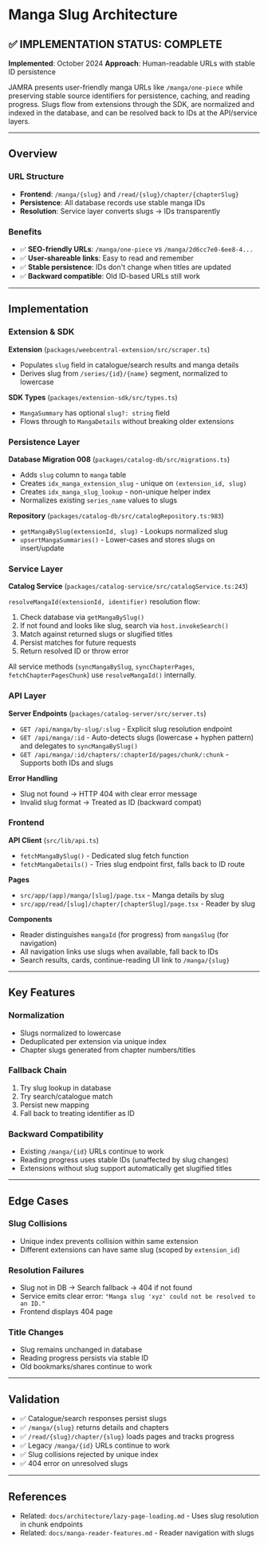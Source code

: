 # Manga Slug Architecture

## ✅ IMPLEMENTATION STATUS: **COMPLETE**

**Implemented**: October 2024
**Approach**: Human-readable URLs with stable ID persistence

JAMRA presents user-friendly manga URLs like `/manga/one-piece` while preserving stable source identifiers for persistence, caching, and reading progress. Slugs flow from extensions through the SDK, are normalized and indexed in the database, and can be resolved back to IDs at the API/service layers.

---

## Overview

### URL Structure

- **Frontend**: `/manga/{slug}` and `/read/{slug}/chapter/{chapterSlug}`
- **Persistence**: All database records use stable manga IDs
- **Resolution**: Service layer converts slugs → IDs transparently

### Benefits

- ✅ **SEO-friendly URLs**: `/manga/one-piece` vs `/manga/2d6cc7e0-6ee8-4...`
- ✅ **User-shareable links**: Easy to read and remember
- ✅ **Stable persistence**: IDs don't change when titles are updated
- ✅ **Backward compatible**: Old ID-based URLs still work

---

## Implementation

### Extension & SDK

**Extension** (`packages/weebcentral-extension/src/scraper.ts`)
- Populates `slug` field in catalogue/search results and manga details
- Derives slug from `/series/{id}/{name}` segment, normalized to lowercase

**SDK Types** (`packages/extension-sdk/src/types.ts`)
- `MangaSummary` has optional `slug?: string` field
- Flows through to `MangaDetails` without breaking older extensions

### Persistence Layer

**Database Migration 008** (`packages/catalog-db/src/migrations.ts`)
- Adds `slug` column to `manga` table
- Creates `idx_manga_extension_slug` - unique on `(extension_id, slug)`
- Creates `idx_manga_slug_lookup` - non-unique helper index
- Normalizes existing `series_name` values to slugs

**Repository** (`packages/catalog-db/src/catalogRepository.ts:983`)
- `getMangaBySlug(extensionId, slug)` - Lookups normalized slug
- `upsertMangaSummaries()` - Lower-cases and stores slugs on insert/update

### Service Layer

**Catalog Service** (`packages/catalog-service/src/catalogService.ts:243`)

`resolveMangaId(extensionId, identifier)` resolution flow:
1. Check database via `getMangaBySlug()`
2. If not found and looks like slug, search via `host.invokeSearch()`
3. Match against returned slugs or slugified titles
4. Persist matches for future requests
5. Return resolved ID or throw error

All service methods (`syncMangaBySlug`, `syncChapterPages`, `fetchChapterPagesChunk`) use `resolveMangaId()` internally.

### API Layer

**Server Endpoints** (`packages/catalog-server/src/server.ts`)
- `GET /api/manga/by-slug/:slug` - Explicit slug resolution endpoint
- `GET /api/manga/:id` - Auto-detects slugs (lowercase + hyphen pattern) and delegates to `syncMangaBySlug()`
- `GET /api/manga/:id/chapters/:chapterId/pages/chunk/:chunk` - Supports both IDs and slugs

**Error Handling**
- Slug not found → HTTP 404 with clear error message
- Invalid slug format → Treated as ID (backward compat)

### Frontend

**API Client** (`src/lib/api.ts`)
- `fetchMangaBySlug()` - Dedicated slug fetch function
- `fetchMangaDetails()` - Tries slug endpoint first, falls back to ID route

**Pages**
- `src/app/(app)/manga/[slug]/page.tsx` - Manga details by slug
- `src/app/read/[slug]/chapter/[chapterSlug]/page.tsx` - Reader by slug

**Components**
- Reader distinguishes `mangaId` (for progress) from `mangaSlug` (for navigation)
- All navigation links use slugs when available, fall back to IDs
- Search results, cards, continue-reading UI link to `/manga/{slug}`

---

## Key Features

### Normalization

- Slugs normalized to lowercase
- Deduplicated per extension via unique index
- Chapter slugs generated from chapter numbers/titles

### Fallback Chain

1. Try slug lookup in database
2. Try search/catalogue match
3. Persist new mapping
4. Fall back to treating identifier as ID

### Backward Compatibility

- Existing `/manga/{id}` URLs continue to work
- Reading progress uses stable IDs (unaffected by slug changes)
- Extensions without slug support automatically get slugified titles

---

## Edge Cases

### Slug Collisions

- Unique index prevents collision within same extension
- Different extensions can have same slug (scoped by `extension_id`)

### Resolution Failures

- Slug not in DB → Search fallback → 404 if not found
- Service emits clear error: `"Manga slug 'xyz' could not be resolved to an ID."`
- Frontend displays 404 page

### Title Changes

- Slug remains unchanged in database
- Reading progress persists via stable ID
- Old bookmarks/shares continue to work

---

## Validation

- ✅ Catalogue/search responses persist slugs
- ✅ `/manga/{slug}` returns details and chapters
- ✅ `/read/{slug}/chapter/{slug}` loads pages and tracks progress
- ✅ Legacy `/manga/{id}` URLs continue to work
- ✅ Slug collisions rejected by unique index
- ✅ 404 error on unresolved slugs

---

## References

- Related: `docs/architecture/lazy-page-loading.md` - Uses slug resolution in chunk endpoints
- Related: `docs/manga-reader-features.md` - Reader navigation with slugs

